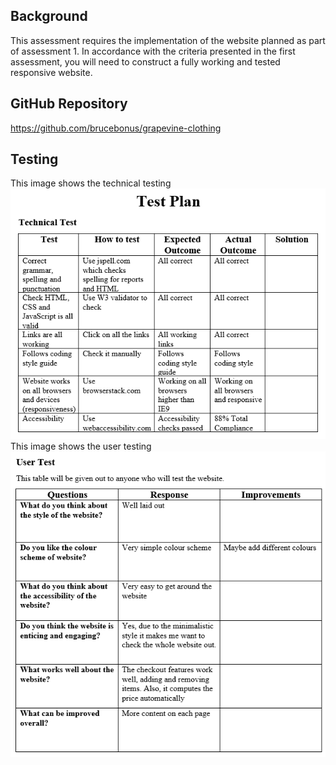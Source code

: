 ## Background
This assessment requires the implementation of the website planned as part of assessment 1. In accordance with the criteria presented in the first assessment, you will need to construct a fully working and tested responsive website.

## GitHub Repository
https://github.com/brucebonus/grapevine-clothing

## Testing
This image shows the technical testing ![technical_test](img\technical_test.png)<br />
This image shows the user testing ![user_test](img\testing\user_test.png)